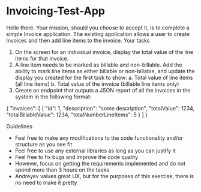 # Invoicing-Test-App

Hello there. 
Your mission, should you choose to accept it, is to complete a simple Invoice application.
The existing application allows a user to create Invoices and then add line items to the invoice.
Your tasks
1.	On the screen for an individual invoice, display the total value of the line items for that invoice.
2.	A line item needs to be marked as billable and non-billable. Add the ability to mark line items as either billable or non-billable, and update the display you created for the first task to show:
a.	Total value of line items (all line items)
b.	Total value of the invoice (billable line items only)
3.	Create an endpoint that outputs a JSON report of all the invoices in the system in the following format:

{
  "invoices": [
    {
      "id": 1,
      "description": "some description",
      "totalValue": 1234,
      "totalBillableValue": 1234,
      "totalNumberLineItems": 5
    }
  ]
}
 

Guidelines
-	Feel free to make any modifications to the code functionality and/or structure as you see fit
-	Feel free to use any external libraries as long as you can justify it
-	Feel free to fix bugs and improve the code quality
-	However, focus on getting the requirements implemented and do not spend more than 3 hours on the tasks
-	Andreyev values great UX, but for the purposes of this exercise, there is no need to make it pretty
